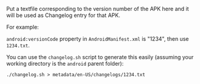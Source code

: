 Put a textfile corresponding to the version number of the APK here and it will be
used as Changelog entry for that APK.

For example:

`android:versionCode` property in `AndroidManifest.xml` is "1234", then use
`1234.txt`.

You can use the `changelog.sh` script to generate this easily (assuming your
working directory is the `android` parent folder):

    ./changelog.sh > metadata/en-US/changelogs/1234.txt
